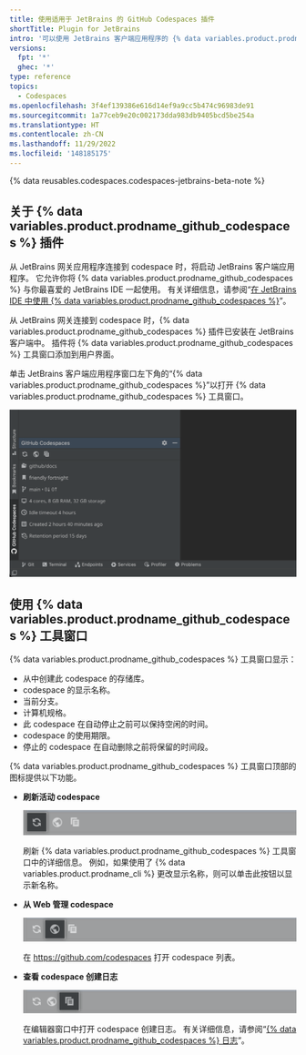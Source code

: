 ```yaml
---
title: 使用适用于 JetBrains 的 GitHub Codespaces 插件
shortTitle: Plugin for JetBrains
intro: '可以使用 JetBrains 客户端应用程序的 {% data variables.product.prodname_github_codespaces %} 插件来了解 codespace 或在完成工作后停止 codespace。'
versions:
  fpt: '*'
  ghec: '*'
type: reference
topics:
  - Codespaces
ms.openlocfilehash: 3f4ef139386e616d14ef9a9cc5b474c96983de91
ms.sourcegitcommit: 1a77ceb9e20c002173dda983db9405bcd5be254a
ms.translationtype: HT
ms.contentlocale: zh-CN
ms.lasthandoff: 11/29/2022
ms.locfileid: '148185175'
---
```

{% data reusables.codespaces.codespaces-jetbrains-beta-note %}

## 关于 {% data variables.product.prodname_github_codespaces %} 插件

从 JetBrains 网关应用程序连接到 codespace 时，将启动 JetBrains 客户端应用程序。 它允许你将 {% data variables.product.prodname_github_codespaces %} 与你最喜爱的 JetBrains IDE 一起使用。 有关详细信息，请参阅“[在 JetBrains IDE 中使用 {% data variables.product.prodname_github_codespaces %}](/codespaces/developing-in-codespaces/using-github-codespaces-in-your-jetbrains-ide)”。

从 JetBrains 网关连接到 codespace 时，{% data variables.product.prodname_github_codespaces %} 插件已安装在 JetBrains 客户端中。 插件将 {% data variables.product.prodname_github_codespaces %} 工具窗口添加到用户界面。

单击 JetBrains 客户端应用程序窗口左下角的“{% data variables.product.prodname_github_codespaces %}”以打开 {% data variables.product.prodname_github_codespaces %} 工具窗口。

![{% data variables.product.prodname_github_codespaces %} 工具窗口的屏幕截图](/assets/images/help/codespaces/jetbrains-codespaces-tool-window.png)

## 使用 {% data variables.product.prodname_github_codespaces %} 工具窗口

{% data variables.product.prodname_github_codespaces %} 工具窗口显示：
* 从中创建此 codespace 的存储库。
* codespace 的显示名称。
* 当前分支。
* 计算机规格。
* 此 codespace 在自动停止之前可以保持空闲的时间。
* codespace 的使用期限。
* 停止的 codespace 在自动删除之前将保留的时间段。

{% data variables.product.prodname_github_codespaces %} 工具窗口顶部的图标提供以下功能。

* **刷新活动 codespace**

  ![“刷新”按钮的屏幕截图](/assets/images/help/codespaces/jetbrains-plugin-icon-refresh.png)

  刷新 {% data variables.product.prodname_github_codespaces %} 工具窗口中的详细信息。 例如，如果使用了 {% data variables.product.prodname_cli %} 更改显示名称，则可以单击此按钮以显示新名称。

* **从 Web 管理 codespace**

  ![“列表”按钮的屏幕截图](/assets/images/help/codespaces/jetbrains-plugin-icon-index.png)

  在 https://github.com/codespaces 打开 codespace 列表。

* **查看 codespace 创建日志**

  ![“日志”按钮的屏幕截图](/assets/images/help/codespaces/jetbrains-plugin-icon-log.png)

  在编辑器窗口中打开 codespace 创建日志。 有关详细信息，请参阅“[{% data variables.product.prodname_github_codespaces %} 日志](/codespaces/troubleshooting/github-codespaces-logs)”。

